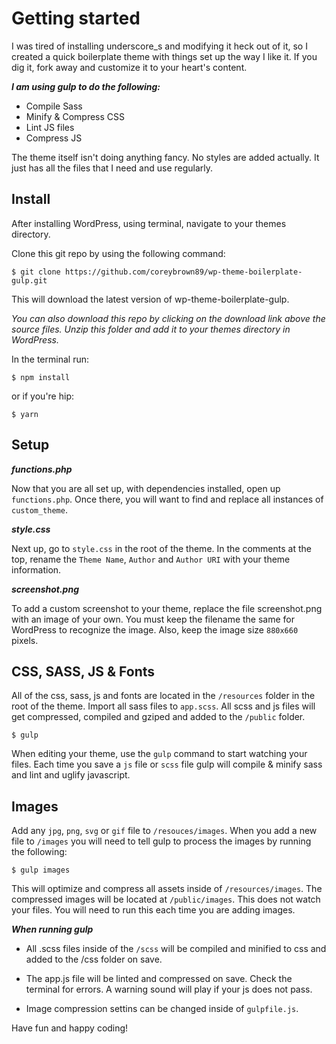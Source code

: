 # Getting started

I was tired of installing underscore_s and modifying it heck out of it, so I created a quick boilerplate theme with things set up the way I like it. If you dig it, fork away and customize it to your heart's content.

***I am using gulp to do the following:***
- Compile Sass
- Minify & Compress CSS
- Lint JS files
- Compress JS

The theme itself isn't doing anything fancy. No styles are added actually. It just has all the files that I need and use regularly.


## Install
After installing WordPress, using terminal, navigate to your themes directory.

Clone this git repo by using the following command:

```
$ git clone https://github.com/coreybrown89/wp-theme-boilerplate-gulp.git
```

This will download the latest version of wp-theme-boilerplate-gulp.

*You can also download this repo by clicking on the download link above the source files. Unzip this folder and add it to your themes directory in WordPress.*

In the terminal run:
```
$ npm install
```
or if you're hip:
```
$ yarn
```

## Setup

***functions.php***

Now that you are all set up, with dependencies installed, open up `functions.php`. Once there, you will want to find and replace all instances of `custom_theme`.

***style.css***

Next up, go to `style.css` in the root of the theme. In the comments at the top, rename the `Theme Name`, `Author` and `Author URI` with your theme information.

***screenshot.png***

To add a custom screenshot to your theme, replace the file screenshot.png with an image of your own. You must keep the filename the same for WordPress to recognize the image. Also, keep the image size `880x660` pixels.


## CSS, SASS, JS & Fonts

All of the css, sass, js and fonts are located in the `/resources` folder in the root of the theme. Import all sass files to `app.scss`. All scss and js files will get compressed, compiled and gziped and added to the `/public` folder.

```
$ gulp
```

When editing your theme, use the `gulp` command to start watching your files. Each time you save a `js` file or `scss` file gulp will compile & minify sass and lint and uglify javascript.


## Images

Add any `jpg`, `png`, `svg` or `gif` file to `/resouces/images`. When you add a new file to `/images` you will need to tell gulp to process the images by running the following:

```
$ gulp images
```

This will optimize and compress all assets inside of `/resources/images`. The compressed images will be located at `/public/images`. This does not watch your files. You will need to run this each time you are adding images.

***When running gulp***

- All .scss files inside of the `/scss` will be compiled and minified to css and added to the /css folder on save.

- The app.js file will be linted and compressed on save. Check the terminal for errors. A warning sound will play if your js does not pass.

- Image compression settins can be changed inside of `gulpfile.js`.


Have fun and happy coding!
